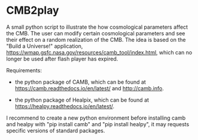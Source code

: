 # CMB2play
A small python script to illustrate the how cosmological parameters affect the CMB. The user can modify certain cosmological parameters and see their effect on a random realization of the CMB. The idea is based on the "Build a Universe!" application, https://wmap.gsfc.nasa.gov/resources/camb_tool/index.html, which can no longer be used after flash player has expired. 

Requirements:

* the python package of CAMB, which can be found at https://camb.readthedocs.io/en/latest/ and http://camb.info.

* the python package of Healpix, which can be found at https://healpy.readthedocs.io/en/latest/.

I recommend to create a new python environment before installing camb and healpy with "pip install camb" and "pip install healpy", it may requests specific versions of standard packages.
